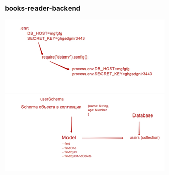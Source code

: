 ## books-reader-backend

###
![Screenshoot-1](./assets/dotenv-work-schema.jpg)
![Screenshoot-2](./assets/schema-model-collection.jpg)
